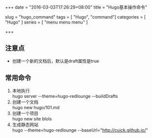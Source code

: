 +++
date = "2016-03-03T17:26:29+08:00"
title = "Hugo基本操作命令"

slug = "hugo_command"
tags = [ "Hugo", "command"]
categories = [
  "Hugo"
]
series = [ "menu menu menu" ]

+++

## 注意点
* 创建一个新的文档后，默认是draft属性是true
<!--more-->

## 常用命令
1. 本地执行  
hugo server --theme=hugo-redlounge --buildDrafts
2. 创建一个文档  
hugo new hugo/101.md
3. 创建一个项目  
hugo new site blols
4. 生成静态网站  
hugo --theme=hugo-redlounge --baseUrl="http://cuick.github.io/"
